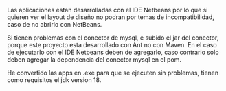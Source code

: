 Las aplicaciones estan desarrolladas con el IDE Netbeans por lo que si quieren ver el layout de diseño no podran por temas de incompatibilidad, caso de no abrirlo con NetBeans.

Si tienen problemas con el conector de mysql, e subido el jar del conector, porque este proyecto esta desarrollado con Ant no con Maven. En el caso de ejecutarlo con el IDE Netbeans deben de agregarlo, caso contrario solo deben agregar la dependencia del conector mysql en el pom.

He convertido las apps en .exe para que se ejecuten sin problemas, tienen como requisitos el jdk version 18.

